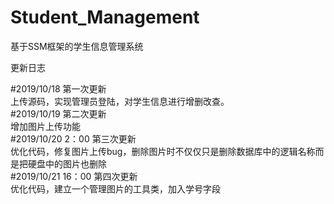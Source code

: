 # Student_Management
基于SSM框架的学生信息管理系统

更新日志

#2019/10/18 第一次更新<br>
上传源码，实现管理员登陆，对学生信息进行增删改查。<br> 
#2019/10/19 第二次更新<br>
增加图片上传功能<br> 
#2019/10/20 2：00 第三次更新<br>
优化代码，修复图片上传bug，删除图片时不仅仅只是删除数据库中的逻辑名称而是把硬盘中的图片也删除<br>
#2019/10/21 16：00 第四次更新<br>
优化代码，建立一个管理图片的工具类，加入学号字段<br>



